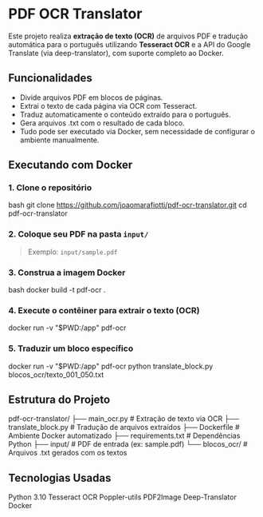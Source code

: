 # PDF OCR Translator

Este projeto realiza **extração de texto (OCR)** de arquivos PDF e tradução automática para o português utilizando **Tesseract OCR** e a API do Google Translate (via deep-translator), com suporte completo ao Docker.

## Funcionalidades

- Divide arquivos PDF em blocos de páginas.
- Extrai o texto de cada página via OCR com Tesseract.
- Traduz automaticamente o conteúdo extraído para o português.
- Gera arquivos .txt com o resultado de cada bloco.
- Tudo pode ser executado via Docker, sem necessidade de configurar o ambiente manualmente.


## Executando com Docker

### 1. Clone o repositório
bash
git clone https://github.com/joaomarafiotti/pdf-ocr-translator.git
cd pdf-ocr-translator

### 2. Coloque seu PDF na pasta `input/`
> Exemplo: `input/sample.pdf`

### 3. Construa a imagem Docker
bash
docker build -t pdf-ocr .

### 4. Execute o contêiner para extrair o texto (OCR)
docker run -v "$PWD:/app" pdf-ocr

### 5. Traduzir um bloco específico
docker run -v "$PWD:/app" pdf-ocr python translate_block.py blocos_ocr/texto_001_050.txt


## Estrutura do Projeto
pdf-ocr-translator/
├── main_ocr.py               # Extração de texto via OCR
├── translate_block.py        # Tradução de arquivos extraídos
├── Dockerfile                # Ambiente Docker automatizado
├── requirements.txt          # Dependências Python
├── input/                    # PDF de entrada (ex: sample.pdf)
└── blocos_ocr/               # Arquivos .txt gerados com os textos

## Tecnologias Usadas
Python 3.10
Tesseract OCR
Poppler-utils
PDF2Image
Deep-Translator
Docker